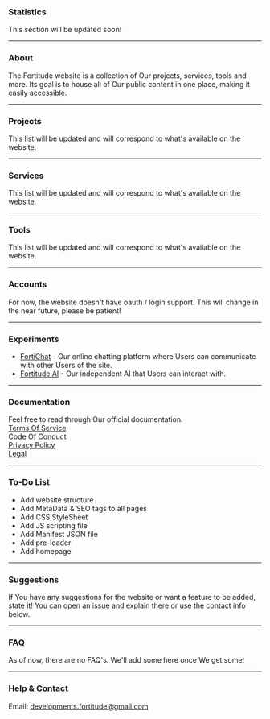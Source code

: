 ### Statistics
This section will be updated soon!

---

### About
The Fortitude website is a collection of Our projects, services, tools and more. Its goal is to house all of Our public content in one place, making it easily accessible.

---

### Projects
This list will be updated and will correspond to what's available on the website.

---

### Services
This list will be updated and will correspond to what's available on the website.

---

### Tools
This list will be updated and will correspond to what's available on the website.

---

### Accounts
For now, the website doesn't have oauth / login support. This will change in the near future, please be patient!

---

### Experiments
- [FortiChat](https://google.com/404) - Our online chatting platform where Users can communicate with other Users of the site.  
- [Fortitude AI](https://google.com/404) - Our independent AI that Users can interact with.

---

### Documentation
Feel free to read through Our official documentation.  
[Terms Of Service](https://google.com/404)  
[Code Of Conduct](https://google.com/404)  
[Privacy Policy](https://google.com/404)  
[Legal](https://google.com/404)  

---

### To-Do List
- Add website structure
- Add MetaData & SEO tags to all pages
- Add CSS StyleSheet
- Add JS scripting file
- Add Manifest JSON file
- Add pre-loader
- Add homepage

---

### Suggestions
If You have any suggestions for the website or want a feature to be added, state it! You can open an issue and explain there or use the contact info below.

---

### FAQ
As of now, there are no FAQ's. We'll add some here once We get some!

---

### Help & Contact
Email: developments.fortitude@gmail.com

